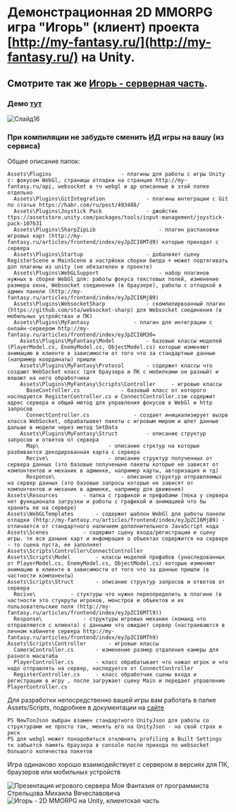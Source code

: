 # Демонстрационная 2D MMORPG игра "Игорь" (клиент) проекта [http://my-fantasy.ru/](http://my-fantasy.ru/) на Unity.
## Смотрите так же [Игорь - серверная часть](https://github.com/webrobot1/igor-server).
### Демо [тут](http://my-fantasy.ru/articles/frontend/index/eyJpZCI6Mn0=)
![Слайд16](https://github.com/webrobot1/webrobot1/assets/20768848/5c93a1c2-63e6-4c49-a2d0-70898746d498)

### При компиляции не забудьте сменить [ИД](https://github.com/webrobot1/igor-unity/blob/master/Assets/Plugins/MyFantasy/Scripts/Controller/BaseController.cs#L10C24-L10C25) игры на вашу (из сервиса)

Общее описание папок:

	Assets\Plugins						- плагины для работы с игры Unity с: фокусом WebGl, страницы отладки на странцие http://my-fantasy.ru/api, websocket в тч webgl и др описанные в этой папке отдельно
	  Assets\Plugins\GitIntegration				- плагины интеграции с Git по статье https://habr.com/ru/post/493488/
	  Assets\Plugins\Joystick Pack				- джойстик ttps://assetstore.unity.com/packages/tools/input-management/joystick-pack-107631
	  Assets\Plugins\SharpZipLib		    		- плагин распаковки игровых карт (http://my-fantasy.ru/articles/frontend/index/eyJpZCI6MTd9) которые приходят с сервера
	  Assets\Plugins\Startup		    		- добалвяет сцену RegisterScene и MainScene в настрйоки сборки билда + может подтягивать доп плагины из unity (не обязателен в проекте)
	  Assets\Plugins\WebGLSupport		    		- набор плагинов нужных в сборке WebGl для: работы фокуса текстовых полей, изменение размера окна, Websocket соединения (в браузере), работы с отладкой в админ панели (http://my-fantasy.ru/articles/frontend/index/eyJpZCI6MjB9)
	  Assets\Plugins\WebsocketSharp				- скомпилирвоанный плагин (https://github.com/sta/websocket-sharp) для Websocket соединения (в мобильных устройствах и ПК)
	  Assets\Plugins\MyFantasy		   		- плагин для интеграции с онлайн-сервером http://my-fantasy.ru/articles/frontend/index/eyJpZCI6M30=
		Assets\Plugins\MyFantasy\Model  		- базовые классы моделей (PlayerModel.cs, EnemyModel.cs, ObjectModel.cs) которые изменяют анимацию в клиенте в зависимости от того что за стандартные данные (например координаты) пришли
		Assets\Plugins\MyFantasy\Protocol  		- содержит классы что создают WebSocket класс (для браузера и ПК с мобилками он разный) и вешают на него обработчики
		Assets\Plugins\MyFantasy\Scripts\Controller 	- игровые классы 
		  BaseController.cs		 		- базовый класс от которого наследуются RegisterController.cs и ConnectController.csю содержит адрес сервера и общий метод для управления фокусов в WebGl и http запросов
		  ConnectController.cs				- создает инициализирует вызрв класса WebSocket, обрабатыавет пакеты с игровым миром и шлет данные дальше в модели через метод SetData
		Assets\Plugins\MyFantasy\Struct  		- описание структур запросов и ответов от сервера
		  Map\						- описание стрктур на которые разбивается декодированная карта с сервера
		  Recive\  					- описание структур полученных от сервера данных (это базовые полученыне пакеты которые не зависят от компонтентов и механик в админке, например карты, авторизация и тд)
		  Response\  					- описание структур отправляемых на сервер данных (это базовые запросы которые не зависят от компонтентов и механик в админке, например для движения) 
	Assets\Resources		- папка с графикой и префабами (пока у сервера нет функционала загрузки и работы с графикой и анимацией что бы хранить ее на сервере)
	Assets\WebGLTemplates  		- содержит шаблон WebGl для работы панели отладки (http://my-fantasy.ru/articles/frontend/index/eyJpZCI6MjB9) - отличается от стандартного наличием дополнительного JavaScript кода 
	Assets\Scenes			- содержит сцену входа/регистрации и сцену игры. тк все даныне карт и инфомрация о объектах содержится на сервере - то сцена пуста, ее заполняет Assets\Scripts\Controller\ConnectController
	Assets\Scripts\Model  		- классы моделей префабов (унаследованных от PlayerModel.cs, EnemyModel.cs, ObjectModel.cs) которые изменяют анимацию в клиенте в зависимости от того что за данные пришли (в частности компоненты)
	Assets\Scripts\Struct  		- описание структур запросов и ответов от сервера
	  Recive\  			- стуктуры что нужно переопределить в плагине (в частности это стукруты игроков, монстров и объектов и их пользовательские поля (http://my-fantasy.ru/articles/frontend/index/eyJpZCI6MTl9))
	  Response\  			- структуры игровых механик (команд что отправляются с клиента) с данными что ожидает сервер (настраиваются в личном кабинете сервера http://my-fantasy.ru/articles/frontend/index/eyJpZCI6MTh9)
	Assets\Scripts\Controller       - игровые классы 
	  CameraController.cs		- изменение размер отдаления камеры для разного масштаба
	  PlayerController.cs   	- класc обрабатывает что нажал игрок и что надо отправлять на сервер, наследуется от ConnectController
	  RegisterController.cs		- класс обработчик сцены входа и регистрации в игру , после загружает сцену Main и передает управление PlayerController.cs 
	


Для разработки непосредственно вашей игры вам работать в папке Assets/Scripts, подробнее в документации на [сайте](http://my-fantasy.ru/articles/frontend/index/eyJpZCI6NjB9) 

	PS NewTonJson выбран взамен стандартного UnityJson для работы со структурами не просто так, менять его на UnityJson - на свой страх и риск 
	PS для webgl может понадобиться отключить profiling в Built Settings тк забьется память браузера в console после прихода по websocket большого количества пакетов	 

 Игра одинаково хорошо взаимодействует с сервером в версиях для ПК, браузеров или мобильных устройств

![Презентация игрового сервера Моя Фантазия от программиста Стрельцова Михаила Вячеславовича](https://github.com/webrobot1/webrobot1/assets/20768848/576982cd-31d9-4c70-b28b-6239911dc041)
![Игорь - 2D MMORPG на Unity, клиентская часть](https://github.com/webrobot1/webrobot1/assets/20768848/c291e8ae-9e2f-4745-93c7-2f95df620cd2)
